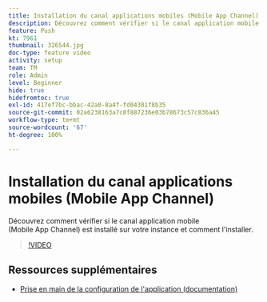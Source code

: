 ```yaml
---
title: Installation du canal applications mobiles (Mobile App Channel)
description: Découvrez comment vérifier si le canal application mobile (Mobile App Channel) est installé sur votre instance et comment l'installer.
feature: Push
kt: 7961
thumbnail: 326544.jpg
doc-type: feature video
activity: setup
team: TM
role: Admin
level: Beginner
hide: true
hidefromtoc: true
exl-id: 417ef7bc-bbac-42a0-8a4f-fd04381f8b35
source-git-commit: 02a6238163a7c8f887236e03b78673c57c836a45
workflow-type: tm+mt
source-wordcount: '67'
ht-degree: 100%

---
```


# Installation du canal applications mobiles (Mobile App Channel)

Découvrez comment vérifier si le canal application mobile (Mobile App Channel) est installé sur votre instance et comment l&#39;installer.

>[!VIDEO](https://video.tv.adobe.com/v/326544?quality=12)

## Ressources supplémentaires

* [Prise en main de la configuration de l&#39;application (documentation)](https://experienceleague.adobe.com/docs/campaign-classic/using/sending-messages/sending-push-notifications/configure-the-mobile-app/get-started-app-config.html?lang=fr)
